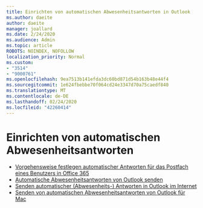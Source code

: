 ```yaml
---
title: Einrichten von automatischen Abwesenheitsantworten in Outlook
ms.author: daeite
author: daeite
manager: joallard
ms.date: 2/24/2020
ms.audience: Admin
ms.topic: article
ROBOTS: NOINDEX, NOFOLLOW
localization_priority: Normal
ms.custom:
- "3514"
- "9000761"
ms.openlocfilehash: 9ea7513b141efda3dc60bd871d54b163b48e44f4
ms.sourcegitcommit: 1e624fbebbe70f064cd24e3347d70a75caedf840
ms.translationtype: MT
ms.contentlocale: de-DE
ms.lasthandoff: 02/24/2020
ms.locfileid: "42260414"
---
```

# <a name="set-up-out-of-office-automatic-replies"></a>Einrichten von automatischen Abwesenheitsantworten

- [Vorgehensweise festlegen automatischer Antworten für das Postfach eines Benutzers in Office 365](https://docs.microsoft.com/exchange/troubleshoot/configure-mailboxes/set-automatic-replies)
- [Automatische Abwesenheitsantworten von Outlook senden](https://support.office.com/article/9742f476-5348-4f9f-997f-5e208513bd67)
- [Senden automatischer (Abwesenheits-) Antworten in Outlook im Internet](https://support.office.com/article/0c193ab0-b9e1-4058-84be-a5b014242290)
- [Senden von automatischen Abwesenheitsantworten von Outlook für Mac](https://support.office.com/article/4e07ab75-beda-4f9e-bcdc-44471ebacdee)